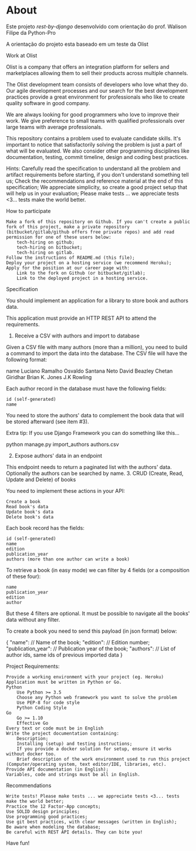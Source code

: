 # About

Este projeto *rest-by-django* desenvolvido com orientação do prof. Walison Filipe da Python-Pro

A orientação do projeto esta baseado em um teste da Olist



Work at Olist

Olist is a company that offers an integration platform for sellers and marketplaces allowing them to sell their products across multiple channels.

The Olist development team consists of developers who love what they do. Our agile development processes and our search for the best development practices provide a great environment for professionals who like to create quality software in good company.

We are always looking for good programmers who love to improve their work. We give preference to small teams with qualified professionals over large teams with average professionals.

This repository contains a problem used to evaluate candidate skills. It's important to notice that satisfactorily solving the problem is just a part of what will be evaluated. We also consider other programming disciplines like documentation, testing, commit timeline, design and coding best practices.

Hints:
[](http://127.0.0.1:8000/contribuir/eventos/)
    Carefully read the specification to understand all the problem and artifact requirements before starting, if you don't understand something tell us;
    Check the recommendations and reference material at the end of this specification;
    We appreciate simplicity, so create a good project setup that will help us in your evaluation;
    Please make tests ... we appreciate tests <3... tests make the world better.

How to participate

    Make a fork of this repository on Github. If you can't create a public fork of this project, make a private repository (bitbucket/gitlab/github offers free private repos) and add read permission for one of these users below:
        tech-hiring on github;
        tech-hiring on bitbucket;
        tech-hiring on gitlab.
    Follow the instructions of README.md (this file);
    Deploy your project on a hosting service (we recommend Heroku);
    Apply for the position at our career page with:
        Link to the fork on Github (or bitbucket/gitlab);
        Link to the deployed project in a hosting service.

Specification

You should implement an application for a library to store book and authors data.

This application must provide an HTTP REST API to attend the requirements.
1. Receive a CSV with authors and import to database

Given a CSV file with many authors (more than a million), you need to build a command to import the data into the database. The CSV file will have the following format:

name
Luciano Ramalho
Osvaldo Santana Neto
David Beazley
Chetan Giridhar
Brian K. Jones
J.K Rowling

Each author record in the database must have the following fields:

    id (self-generated)
    name

You need to store the authors' data to complement the book data that will be stored afterward (see item #3).

Extra tip: If you use Django Framework you can do something like this...

python manage.py import_authors authors.csv

2. Expose authors' data in an endpoint

This endpoint needs to return a paginated list with the authors' data. Optionally the authors can be searched by name.
3. CRUD (Create, Read, Update and Delete) of books

You need to implement these actions in your API:

    Create a book
    Read book's data
    Update book's data
    Delete book's data

Each book record has the fields:

    id (self-generated)
    name
    edition
    publication_year
    authors (more than one author can write a book)

To retrieve a book (in easy mode) we can filter by 4 fields (or a composition of these four):

    name
    publication_year
    edition
    author

But these 4 filters are optional. It must be possible to navigate all the books' data without any filter.

To create a book you need to send this payload (in json format) below:

{
 "name": // Name of the book;
 "edition": // Edition number;
 "publication_year": // Publication year of the book;
 "authors": // List of author ids, same ids of previous imported data
}

Project Requirements:

    Provide a working environment with your project (eg. Heroku)
    Application must be written in Python or Go.
    Python
        Use Python >= 3.5
        Choose any Python web framework you want to solve the problem
        Use PEP-8 for code style
        Python Coding Style
    Go
        Go >= 1.10
        Effective Go
    Every text or code must be in English
    Write the project documentation containing:
        Description;
        Installing (setup) and testing instructions;
        If you provide a docker solution for setup, ensure it works without docker too.
        Brief description of the work environment used to run this project (Computer/operating system, text editor/IDE, libraries, etc).
    Provide API documentation (in English);
    Variables, code and strings must be all in English.

Recommendations

    Write tests! Please make tests ... we appreciate tests <3... tests make the world better;
    Practice the 12 Factor-App concepts;
    Use SOLID design principles;
    Use programming good practices;
    Use git best practices, with clear messages (written in English);
    Be aware when modeling the database;
    Be careful with REST API details. They can bite you!

Have fun!